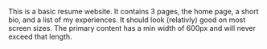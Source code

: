 This is a basic resume website. It contains 3 pages, the home page, a short bio, and a list of my experiences. It should look (relativly) good on most screen sizes. The primary content has a min width of 600px and will never exceed that length.